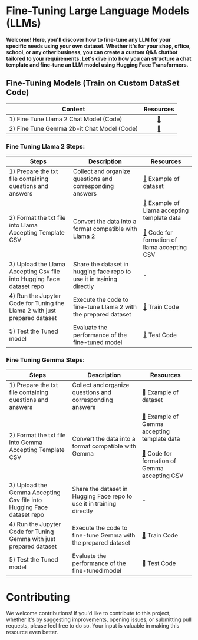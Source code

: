 # Fine-Tuning Large Language Models (LLMs)

**Welcome! Here, you'll discover how to fine-tune any LLM for your specific needs using your own dataset. Whether it's for your shop, office, school, or any other business, you can create a custom Q&A chatbot tailored to your requirements. Let's dive into how you can structure a chat template and fine-tune an LLM model using Hugging Face Transformers.**


## Fine-Tuning Models (Train on Custom DataSet Code)

| Content                                       | Resources |
| ------------------------------------------- | :-------: |
| 1) Fine Tune Llama 2 Chat Model (Code)      | [🔗](#fine-tuning-llama-2-steps)  |
| 2) Fine Tune Gemma 2b-it Chat Model (Code)  | [🔗](#fine-tuning-gemma-steps)  |



### Fine Tuning Llama 2 Steps:

| Steps                                                        | Description                                               | Resources                                                                             |
| ----------------------------------------------------------- | ---------------------------------------------------------- | ------------------------------------------------------------------------------------- |
| 1) Prepare the txt file containing questions and answers    | Collect and organize questions and corresponding answers  | [🔗](#fine-tuning-llama-2-steps) Example of dataset                                                            |
| 2) Format the txt file into Llama Accepting Template CSV        | Convert the data into a format compatible with Llama 2    | [🔗](#fine-tuning-llama-2-steps) Example of Llama accepting template data<br><br>[🔗](#fine-tuning-llama-2-steps) Code for formation of llama accepting CSV |
| 3) Upload the Llama Accepting Csv file into Hugging Face dataset repo | Share the dataset in hugging face repo to use it in training directly  | -                                                                                     |
| 4) Run the Jupyter Code for Tuning the Llama 2 with just prepared dataset | Execute the code to fine-tune Llama 2 with the prepared dataset | [🔗](#fine-tuning-llama-2-steps) Train Code                                                                 |
| 5) Test the Tuned model                                      | Evaluate the performance of the fine-tuned model          | [🔗](#fine-tuning-llama-2-steps) Test Code                                                                    |

### Fine Tuning Gemma Steps:

| Steps                                                        | Description                                               | Resources                                                                             |
| ----------------------------------------------------------- | ---------------------------------------------------------- | ------------------------------------------------------------------------------------- |
| 1) Prepare the txt file containing questions and answers    | Collect and organize questions and corresponding answers  | [🔗](#fine-tuning-gemma-steps) Example of dataset                                                            |
| 2) Format the txt file into Gemma Accepting Template CSV        | Convert the data into a format compatible with Gemma    | [🔗](#fine-tuning-gemma-steps) Example of Gemma accepting template data<br><br>[🔗](#fine-tuning-gemma-steps) Code for formation of Gemma accepting CSV |
| 3) Upload the Gemma Accepting Csv file into Hugging Face dataset repo | Share the dataset in Hugging Face repo to use it in training directly  | -                                                                                     |
| 4) Run the Jupyter Code for Tuning Gemma with just prepared dataset | Execute the code to fine-tune Gemma with the prepared dataset | [🔗](#fine-tuning-gemma-steps) Train Code                                                                 |
| 5) Test the Tuned model                                      | Evaluate the performance of the fine-tuned model          | [🔗](#fine-tuning-gemma-steps) Test Code    |


# Contributing
We welcome contributions! If you'd like to contribute to this project, whether it's by suggesting improvements, opening issues, or submitting pull requests, please feel free to do so. Your input is valuable in making this resource even better.

<a id="fine-tuning-llama-2-steps"></a>
<a id="fine-tuning-gemma-steps"></a>
